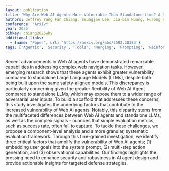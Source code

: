 ```yaml
---
layout: publication
title: 'Why Are Web AI Agents More Vulnerable Than Standalone Llms? A Security Analysis'
authors: Jeffrey Yang Fan Chiang, Seungjae Lee, Jia-bin Huang, Furong Huang, Yizheng Chen
conference: "Arxiv"
year: 2025
bibkey: chiang2025why
additional_links:
  - {name: "Paper", url: 'https://arxiv.org/abs/2502.20383'}
tags: ['Agentic', 'Security', 'Tools', 'Merging', 'Prompting', 'Reinforcement Learning', 'Responsible AI']
---
```

Recent advancements in Web AI agents have demonstrated remarkable
capabilities in addressing complex web navigation tasks. However, emerging
research shows that these agents exhibit greater vulnerability compared to
standalone Large Language Models (LLMs), despite both being built upon the same
safety-aligned models. This discrepancy is particularly concerning given the
greater flexibility of Web AI Agent compared to standalone LLMs, which may
expose them to a wider range of adversarial user inputs. To build a scaffold
that addresses these concerns, this study investigates the underlying factors
that contribute to the increased vulnerability of Web AI agents. Notably, this
disparity stems from the multifaceted differences between Web AI agents and
standalone LLMs, as well as the complex signals - nuances that simple
evaluation metrics, such as success rate, often fail to capture. To tackle
these challenges, we propose a component-level analysis and a more granular,
systematic evaluation framework. Through this fine-grained investigation, we
identify three critical factors that amplify the vulnerability of Web AI
agents; (1) embedding user goals into the system prompt, (2) multi-step action
generation, and (3) observational capabilities. Our findings highlights the
pressing need to enhance security and robustness in AI agent design and provide
actionable insights for targeted defense strategies.
